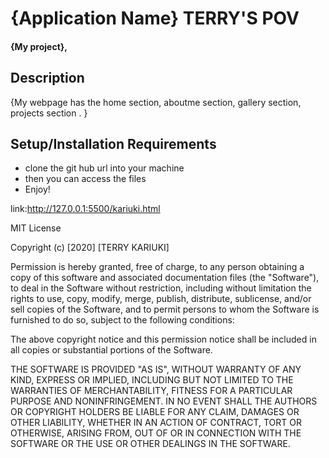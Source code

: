# {Application Name} TERRY'S POV
#### {My project},

## Description
{My webpage has the home section, aboutme section, gallery section, projects section . }

## Setup/Installation Requirements
* clone the git hub url into your machine
* then you can access the files
* Enjoy!

link:http://127.0.0.1:5500/kariuki.html

MIT License

Copyright (c) [2020] [TERRY KARIUKI]

Permission is hereby granted, free of charge, to any person obtaining a copy
of this software and associated documentation files (the "Software"), to deal
in the Software without restriction, including without limitation the rights
to use, copy, modify, merge, publish, distribute, sublicense, and/or sell
copies of the Software, and to permit persons to whom the Software is
furnished to do so, subject to the following conditions:

The above copyright notice and this permission notice shall be included in all
copies or substantial portions of the Software.

THE SOFTWARE IS PROVIDED "AS IS", WITHOUT WARRANTY OF ANY KIND, EXPRESS OR
IMPLIED, INCLUDING BUT NOT LIMITED TO THE WARRANTIES OF MERCHANTABILITY,
FITNESS FOR A PARTICULAR PURPOSE AND NONINFRINGEMENT. IN NO EVENT SHALL THE
AUTHORS OR COPYRIGHT HOLDERS BE LIABLE FOR ANY CLAIM, DAMAGES OR OTHER
LIABILITY, WHETHER IN AN ACTION OF CONTRACT, TORT OR OTHERWISE, ARISING FROM,
OUT OF OR IN CONNECTION WITH THE SOFTWARE OR THE USE OR OTHER DEALINGS IN THE
SOFTWARE.

  
